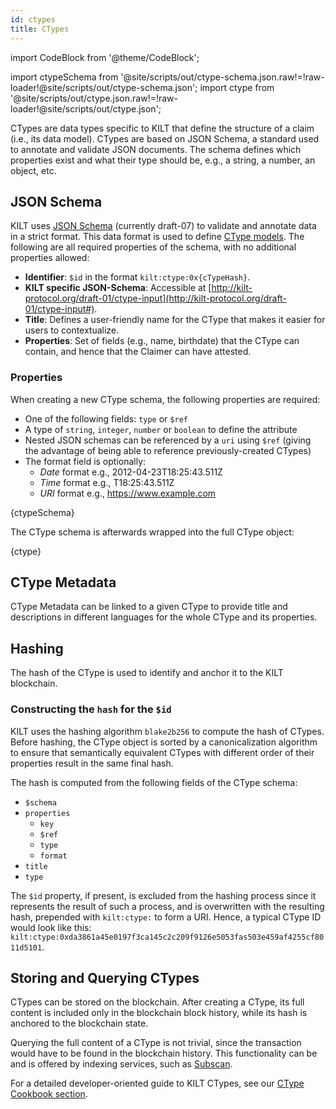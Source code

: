```yaml
---
id: ctypes
title: CTypes
---
```

import CodeBlock from '@theme/CodeBlock';

<!-- Taken from https://github.com/webpack-contrib/raw-loader/issues/91#issuecomment-648830498 -->
import ctypeSchema from '@site/scripts/out/ctype-schema.json.raw!=!raw-loader!@site/scripts/out/ctype-schema.json';
import ctype from '@site/scripts/out/ctype.json.raw!=!raw-loader!@site/scripts/out/ctype.json';

CTypes are data types specific to KILT that define the structure of a claim (i.e., its data model).
CTypes are based on JSON Schema, a standard used to annotate and validate JSON documents.
The schema defines which properties exist and what their type should be, e.g., a string, a number, an object, etc.

## JSON Schema

KILT uses [JSON Schema](https://json-schema.org/) (currently draft-07) to validate and annotate data in a strict format.
This data format is used to define [CType models](https://github.com/KILTprotocol/sdk-js/blob/master/packages/core/src/ctype/CTypeSchema.ts).
The following are all required properties of the schema, with no additional properties allowed:

- **Identifier**: `$id` in the format `kilt:ctype:0x{cTypeHash}`.
- **KILT specific JSON-Schema**: Accessible at [http://kilt-protocol.org/draft-01/ctype-input](http://kilt-protocol.org/draft-01/ctype-input#).
- **Title**: Defines a user-friendly name for the CType that makes it easier for users to contextualize.
- **Properties**: Set of fields (e.g., name, birthdate) that the CType can contain, and hence that the Claimer can have attested.

### Properties

When creating a new CType schema, the following properties are required:

- One of the following fields: `type` or `$ref`
- A type of `string`, `integer`, `number` or `boolean` to define the attribute
- Nested JSON schemas can be referenced by a `uri` using `$ref` (giving the advantage of being able to reference previously-created CTypes)
- The format field is optionally:
  - *Date* format e.g., 2012-04-23T18:25:43.511Z
  - *Time* format e.g., T18:25:43.511Z
  - *URI* format e.g., https://www.example.com

<CodeBlock className="language-json" title="CType schema example">
  {ctypeSchema}
</CodeBlock>

The CType schema is afterwards wrapped into the full CType object:

<CodeBlock className="language-json" title="Full CType example">
  {ctype}
</CodeBlock>

## CType Metadata

CType Metadata can be linked to a given CType to provide title and descriptions in different languages for the whole CType and its properties.

<!-- TODO: Add example of CType metadata -->

## Hashing

The hash of the CType is used to identify and anchor it to the KILT blockchain.

### Constructing the `hash` for the `$id`

KILT uses the hashing algorithm `blake2b256` to compute the hash of CTypes.
Before hashing, the CType object is sorted by a canonicalization algorithm to ensure that semantically equivalent CTypes with different order of their properties result in the same final hash.

The hash is computed from the following fields of the CType schema:

- `$schema`
- `properties`
  - `key`
  - `$ref`
  - `type`
  - `format`
- `title`
- `type`

The `$id` property, if present, is excluded from the hashing process since it represents the result of such a process, and is overwritten with the resulting hash, prepended with `kilt:ctype:` to form a URI.
Hence, a typical CType ID would look like this: `kilt:ctype:0xda3861a45e0197f3ca145c2c209f9126e5053fas503e459af4255cf8011d5101`.

## Storing and Querying CTypes

CTypes can be stored on the blockchain.
After creating a CType, its full content is included only in the blockchain block history, while its hash is anchored to the blockchain state.

Querying the full content of a CType is not trivial, since the transaction would have to be found in the blockchain history. This functionality can be and is offered by indexing services, such as [Subscan](https://spiritnet.subscan.io/).

For a detailed developer-oriented guide to KILT CTypes, see our [CType Cookbook section](../../develop/01_sdk/02_cookbook/04_claiming/01_ctype_creation.md).
